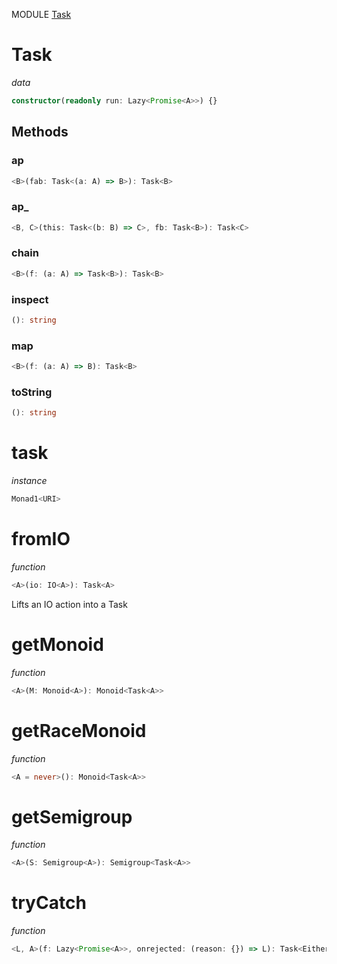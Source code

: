 MODULE [Task](https://github.com/gcanti/fp-ts/blob/master/src/Task.ts)

# Task

_data_

```ts
constructor(readonly run: Lazy<Promise<A>>) {}
```

## Methods

### ap

```ts
<B>(fab: Task<(a: A) => B>): Task<B>
```

### ap_

```ts
<B, C>(this: Task<(b: B) => C>, fb: Task<B>): Task<C>
```

### chain

```ts
<B>(f: (a: A) => Task<B>): Task<B>
```

### inspect

```ts
(): string
```

### map

```ts
<B>(f: (a: A) => B): Task<B>
```

### toString

```ts
(): string
```

# task

_instance_

```ts
Monad1<URI>
```

# fromIO

_function_

```ts
<A>(io: IO<A>): Task<A>
```

Lifts an IO action into a Task

# getMonoid

_function_

```ts
<A>(M: Monoid<A>): Monoid<Task<A>>
```

# getRaceMonoid

_function_

```ts
<A = never>(): Monoid<Task<A>>
```

# getSemigroup

_function_

```ts
<A>(S: Semigroup<A>): Semigroup<Task<A>>
```

# tryCatch

_function_

```ts
<L, A>(f: Lazy<Promise<A>>, onrejected: (reason: {}) => L): Task<Either<L, A>>
```
